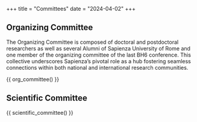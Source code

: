 +++
title = "Committees"
date = "2024-04-02"
+++

## Organizing Committee

The Organizing Committee is composed of doctoral and postdoctoral researchers as well as several Alumni of Sapienza University of Rome and one member of the organizing committee of the last BH6 conference. This collective underscores Sapienza’s pivotal role as a hub fostering seamless connections within both national and international research communities.

{{ org_committee() }}

## Scientific Committee

{{ scientific_committee() }}